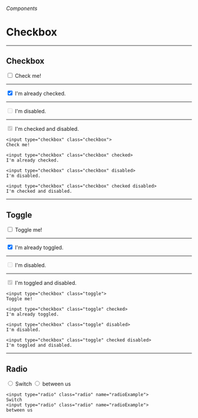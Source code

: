 <h6 class="text-muted text-uppercase">Components</h6>
<h1 class="h3 font-secondary">Checkbox</h1>
<hr class="border-bottom my-5">

<h2 class="h4">Checkbox</h2>

<div class="box">
    <input type="checkbox" class="checkbox">
    Check me!
    <hr>
    <input type="checkbox" class="checkbox" checked>
    I'm already checked.
    <hr>
    <input type="checkbox" class="checkbox" disabled>
    I'm disabled.
    <hr>
    <input type="checkbox" class="checkbox" checked disabled>
    I'm checked and disabled.
</div>

    <input type="checkbox" class="checkbox">
    Check me!

    <input type="checkbox" class="checkbox" checked>
    I'm already checked.

    <input type="checkbox" class="checkbox" disabled>
    I'm disabled.

    <input type="checkbox" class="checkbox" checked disabled>
    I'm checked and disabled.

<hr class="border-bottom">

<h2 class="h4">Toggle</h2>

<div class="box">
    <input type="checkbox" class="toggle">
    Toggle me!
    <hr>
    <input type="checkbox" class="toggle" checked>
    I'm already toggled.
    <hr>
    <input type="checkbox" class="toggle" disabled>
    I'm disabled.
    <hr>
    <input type="checkbox" class="toggle" checked disabled>
    I'm toggled and disabled.
</div>

    <input type="checkbox" class="toggle">
    Toggle me!
    
    <input type="checkbox" class="toggle" checked>
    I'm already toggled.
    
    <input type="checkbox" class="toggle" disabled>
    I'm disabled.
    
    <input type="checkbox" class="toggle" checked disabled>
    I'm toggled and disabled.

<hr class="border-bottom">

<h2 class="h4">Radio</h2>

<div class="box">
    <input type="radio" class="radio" name="radio">
    Switch
    <input type="radio" class="radio" name="radio">
    between us
</div>

    <input type="radio" class="radio" name="radioExample">
    Switch
    <input type="radio" class="radio" name="radioExample">
    between us